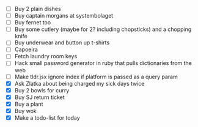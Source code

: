  - [ ] Buy 2 plain dishes
 - [ ] Buy captain morgans at systembolaget
 - [ ] Buy fernet too
 - [ ] Buy some cutlery (maybe for 2? including chopsticks) and a chopping knife
 - [ ] Buy underwear and button up t-shirts
 - [ ] Capoeira
 - [ ] Fetch laundry room keys
 - [ ] Hack small password generator in ruby that pulls dictionaries from the web
 - [ ] Make tldr.jsx ignore index if platform is passed as a query param
 - [X] Ask Zlatka about being charged my sick days twice
 - [X] Buy 2 bowls for curry
 - [X] Buy SJ return ticket
 - [X] Buy a plant
 - [X] Buy wok
 - [X] Make a todo-list for today
